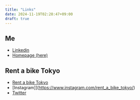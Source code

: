 ```yaml
---
title: "Links"
date: 2024-11-19T02:28:47+09:00
draft: true
---
```


## Me

- [Linkedin](https://www.linkedin.com/in/suzukiryuichiro/)
- [Homepage (here)](https://ryuichirosuzuki.com)

## Rent a bike Tokyo

- [Rent a bike Tokyo](https://rent-a-bike.tokyo/)
- [Instagram]](https://www.instagram.com/rent_a_bike_tokyo/)
- [Twitter](https://x.com/rentabike_tokyo)
